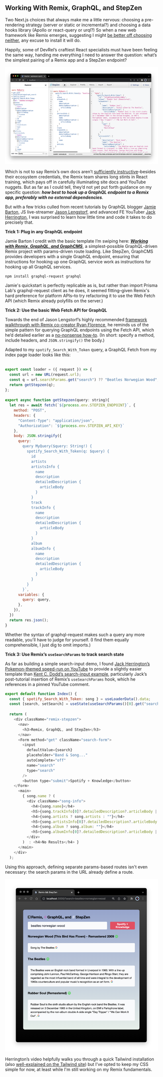 ## Working With Remix, GraphQL, and StepZen ##

Two Next.js choices that always make me a little nervous: choosing a pre-rendering strategy (server or static or incremental?) and choosing a data hooks library (Apollo or react-query or urql?) So when a new web framework like Remix emerges, suggesting I might [be better off choosing neither](https://remix.run/blog/remix-vs-next), any excuse to install it will do.

Happily, some of DevRel’s craftiest React specialists must have been feeling the same way, handing me everything I need to answer the question: what’s the simplest pairing of a Remix app and a StepZen endpoint?

<p align="center">
  <img src="././images/remixdata.png"/>
</p>

Which is not to say Remix’s own docs aren’t [sufficiently instructive](https://remix.run/docs/en/v1/tutorials/blog)–besides their ecosystem credentials, the Remix team shares long stints in React training, which pays off in carefully illuminating site docs and YouTube nuggets. But as far as I could tell, they’d not yet put forth guidance on my specific question: _**how best to hook up a GraphQL endpoint to a Remix app, preferably with no external dependencies**_. 

But with a few tricks culled from recent tutorials by GraphQL blogger [Jamie Barton](https://graphql.wtf/), JS live-streamer [Jason Lengstorf](https://twitter.com/jlengstorf), and advanced FE YouTuber [Jack Herrington](https://www.jackherrington.com/), I was surprised to learn how little time and code it takes to do precisely that.

**Trick 1: Plug in any GraphQL endpoint**

Jamie Barton I credit with the basic template I’m swiping here: [_**Working with Remix, GraphQL, and GraphCMS**_](https://graphcms.com/blog/working-with-remix-and-graphql), a simplest-possible GraphQL-driven Remix project with params-driven route loading. Like StepZen, GraphCMS provides developers with a single GraphQL endpoint, ensuring that instructions for hooking up one GraphQL service work as instructions for hooking up all GraphQL services.


```vim
npm install graphql-request graphql
```

Jamie's quickstart is perfectly replicable as is, but rather than import Prisma Lab's graphql-request client as he does, it seemed fitting–given Remix's hard preference for platform APIs–to try refactoring it to use the Web Fetch API (which Remix already polyfills on the server.)

**Trick 2: Use the basic Web Fetch API for GraphQL**

Towards the end of Jason Lengstorf’s highly recommended [framework walkthrough with Remix co-creator Ryan Florence](https://www.youtube.com/watch?v=pDdmF9ZhhAA), he reminds us of the simple pattern for querying GraphQL endpoints using the Fetch API, which he’d detailed earlier as a [no-nonsense how-to](https://www.netlify.com/blog/2020/12/21/send-graphql-queries-with-the-fetch-api-without-using-apollo-urql-or-other-graphql-clients/). (In short: specify a method, include headers, and <code>JSON.stringify()</code> the body.) 

Adapted to my <code>spotify_Search_With_Token</code> query, a GraphQL Fetch from my index page loader looks like this:


```js

export const loader = ({ request }) => {
  const url = new URL(request.url);
  const q = url.searchParams.get("search") ?? "Beatles Norwegian Wood";
  return getStepzen(q);
};

export async function getStepzen(query: string){
  let res = await fetch(`${process.env.STEPZEN_ENDPOINT}`, {
    method: "POST",
    headers: {
      "Content-Type": "application/json",
      "Authorization": `${process.env.STEPZEN_API_KEY}`
    },
    body: JSON.stringify({
      query: `
        query MyQuery($query: String!) {
          spotify_Search_With_Token(q: $query) {
            id
            artists
            artistsInfo {
              name
              description
              detailedDescription {
                articleBody
              }
            }
            track
            trackInfo {
              name
              description
              detailedDescription {
                articleBody
              }
            }
            album
            albumInfo {
              name
              description
              detailedDescription {
                articleBody
              }
            }
          }
        }`,
      variables: {
        query: query,
      },
    }),
  })
  return res.json();
}
```
Whether the syntax of graphql-request makes such a query any more readable, you'll have to judge for yourself. (I find them equally comprehensible, I just dig to omit imports.)

**Trick 3: Use Remix’s <code>useSearchParams</code> to track search state**

As far as building a simple search-input demo, I found [Jack Herrington’s Pokemon-themed speed-run on YouTube](https://www.youtube.com/watch?v=rgZkd-RAYfE) to provide a slightly easier template than [Kent C. Dodd’s search-input example](https://github.com/remix-run/remix/blob/main/examples/search-input/app/routes/index.tsx), particularly Jack’s post-tutorial insertion of Remix’s <code>useSearchParams</code> hook, which he references in a pinned YouTube comment. 

```js
export default function Index() {
  const { spotify_Search_With_Token: song } = useLoaderData().data;
  const [search, setSearch] = useState(useSearchParams()[0].get("search") ?? "");

  return (
    <div className="remix-stepzen">
      <nav>
        <h3>Remix, GraphQL, and StepZen</h3>
      </nav>
      <Form method="get" className="search-form">
        <input
          defaultValue={search}
          placeholder="Band & Song..."
          autoComplete="off"
          name="search"
          type="search"
        />
        <button type="submit">Spotify + Knowledge</button>
    </Form>
      <main>
        { song.name ? (
          <div className="song-info">
            <h4>{song.name}</h4>
            <h5>{song.trackInfo[0]?.detailedDescription?.articleBody || song.trackInfo[0]?.description || ""}</h5>
            <h4>{song.artists ? song.artists : ""}</h4>
            <h5>{song.artistsInfo[0]?.detailedDescription?.articleBody || song.artistsInfo[0]?.description || ""}</h5>
            <h4>{song.album ? song.album: ""}</h4>
            <h5>{song.albumInfo[0]?.detailedDescription?.articleBody || song.albumInfo[0]?.description || ""}</h5>
          </div>
        )  : <h4>No Results</h4> }
      </main>
    </div>
  );
```

Using this approach, defining separate params-based routes isn't even necessary: the search params in the URL already define a route.

<p align="center">
  <img src="././images/remix.png"/>
</p>

Herrington’s video helpfully walks you through a quick Tailwind installation (also [well-explained on the Tailwind site](https://tailwindcss.com/docs/guides/remix)) but I've opted to keep my CSS simple for now, at least while I'm still working on my Remix fundamentals.




